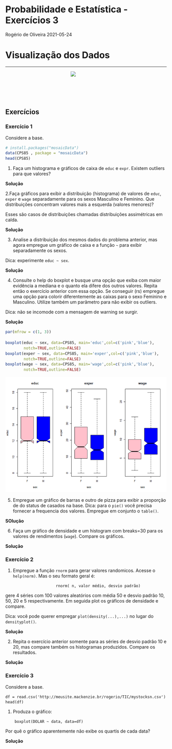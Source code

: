 Probabilidade e Estatística - Exercícios 3
================
Rogério de Oliveira
2021-05-24

# Visualização dos Dados

-----

<img src="http://meusite.mackenzie.br/rogerio/mackenzie_logo/UPM.2_horizontal_vermelho.jpg"  width=300, align="right">
<br> <br> <br> <br> <br>

## Exercícios

### Exercício 1

Considere a base.

``` r
# install.packages("mosaicData")
data(CPS85 , package = "mosaicData")
head(CPS85)
```

1.  Faça um histograma e gráficos de caixa de `educ` e `expr`. Existem
    outliers para que valores?

**Solução**

2.Faça gráficos para exibir a distribuição (histograma) de valores de
`educ`, `exper` e `wage` separadamente para os sexos Masculino e
Feminino. Que distribuições concentram valores mais a esquerda (valores
menores)?

Esses são casos de distribuições chamadas distribuições assimétricas em
calda.

**Solução**

3.  Analise a distribuição dos mesmos dados do problema anterior, mas
    agora empregue um gráfico de caixa e a função `~` para exibir
    separadamente os sexos.

Dica: experimente `educ ~ sex`.

**Solução**

4.  Consulte o help do boxplot e busque uma opção que exiba com maior
    evidência a mediana e o quanto ela difere dos outros valores. Repita
    então o exercício anterior com essa opção. Se conseguir (rs)
    empregue uma opção para colorir diferentemente as caixas para o sexo
    Feminino e Masculino. Utilize também um parâmetro para não exibir os
    outliers.

Dica: não se incomode com a mensagem de warning se surgir.

**Solução**

``` r
par(mfrow = c(1, 3))

boxplot(educ ~ sex, data=CPS85, main='educ',col=c('pink','blue'),
        notch=TRUE,outline=FALSE)
boxplot(exper ~ sex, data=CPS85, main='exper',col=c('pink','blue'),
        notch=TRUE,outline=FALSE)
boxplot(wage ~ sex, data=CPS85, main='wage',col=c('pink','blue'),
        notch=TRUE,outline=FALSE)
```

![](PEA_Aula3_exercicios_files/figure-gfm/unnamed-chunk-5-1.png)<!-- -->

5.  Empregue um gráfico de barras e outro de pizza para exibir a
    proporção de do status de casados na base. Dica: para o `pie()`
    você precisa fornecer a frequencia dos valores. Empregue em conjunto
    o `table()`.

**SOlução**

6.  Faça um gráfico de densidade e um histogram com breaks=30 para os
    valores de rendimentos (`wage`). Compare os gráficos.

**Solução**

### Exercício 2

1.  Empregue a função `rnorm` para gerar valores randomicos. Acesse o
    `help(norm)`. Mas o seu formato geral é:

<!-- end list -->

``` 
                      rnorm( n, valor médio, desvio padrão)
```

gere 4 séries com 100 valores aleatórios com média 50 e desvio padrão
10, 50, 20 e 5 respectivamente. Em seguida plot os gráficos de densidade
e compare.

Dica: você pode querer empregar `plot(density(...),...)` no lugar do
`densityplot()`.

**Solução**

2.  Repita o exercício anterior somente para as séries de desvio padrão
    10 e 20, mas compare também os histogramas produzidos. Compare os
    resultados.

**Solução**

### Exercício 3

Considere a base.

```{r}
df = read.csv('http://meusite.mackenzie.br/rogerio/TIC/mystocksn.csv')
head(df)
```

1.  Produza o gráfico:

```{r}
    boxplot(DOLAR ~ data, data=df)
```

Por quê o gráfico aparentemente não exibe os quartis de cada data?

**Solução**
